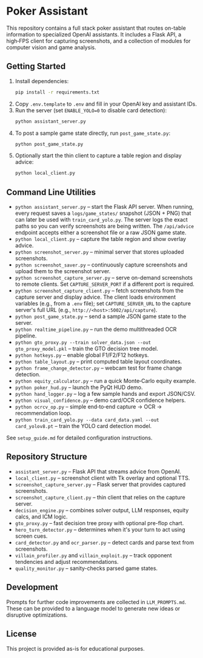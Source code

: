 # Poker Assistant

This repository contains a full stack poker assistant that routes on-table information to specialized OpenAI assistants. It includes a Flask API, a high‑FPS client for capturing screenshots, and a collection of modules for computer vision and game analysis.

## Getting Started

1. Install dependencies:
   ```bash
   pip install -r requirements.txt
   ```
2. Copy `.env.template` to `.env` and fill in your OpenAI key and assistant IDs.
3. Run the server (set `ENABLE_YOLO=0` to disable card detection):
   ```bash
   python assistant_server.py
   ```
4. To post a sample game state directly, run `post_game_state.py`:
   ```bash
   python post_game_state.py
   ```
5. Optionally start the thin client to capture a table region and display advice:
   ```bash
   python local_client.py
   ```

## Command Line Utilities

- `python assistant_server.py` – start the Flask API server. When running,
  every request saves a `logs/game_states/` snapshot (JSON + PNG) that can later
  be used with `train_card_yolo.py`. The server logs the exact paths so you can
  verify screenshots are being written. The `/api/advice` endpoint accepts
  either a screenshot file or a raw JSON game state.
- `python local_client.py` – capture the table region and show overlay advice.
- `python screenshot_server.py` – minimal server that stores uploaded screenshots.
- `python screenshot_saver.py` – continuously capture screenshots and upload them to the screenshot server.
- `python screenshot_capture_server.py` – serve on-demand screenshots to remote clients. Set `CAPTURE_SERVER_PORT` if a different port is required.
- `python screenshot_capture_client.py` – fetch screenshots from the capture server and display advice.
  The client loads environment variables (e.g., from a `.env` file); set `CAPTURE_SERVER_URL` to the capture server's full URL (e.g., `http://<host>:5002/api/capture`).
- `python post_game_state.py` – send a sample JSON game state to the server.
- `python realtime_pipeline.py` – run the demo multithreaded OCR pipeline.
- `python gto_proxy.py --train solver_data.json --out gto_proxy_model.pkl` – train the GTO decision tree model.
- `python hotkeys.py` – enable global F1/F2/F12 hotkeys.
- `python table_layout.py` – print computed table layout coordinates.
- `python frame_change_detector.py` – webcam test for frame change detection.
- `python equity_calculator.py` – run a quick Monte‑Carlo equity example.
- `python poker_hud.py` – launch the PyQt HUD demo.
- `python hand_logger.py` – log a few sample hands and export JSON/CSV.
- `python visual_confidence.py` – demo card/OCR confidence helpers.
- `python ocrcv_op.py` – simple end‑to‑end capture → OCR → recommendation loop.
- `python train_card_yolo.py --data card_data.yaml --out card_yolov8.pt` – train the YOLO card detection model.

See `setup_guide.md` for detailed configuration instructions.

## Repository Structure

- `assistant_server.py` – Flask API that streams advice from OpenAI.
- `local_client.py` – screenshot client with Tk overlay and optional TTS.
- `screenshot_capture_server.py` – Flask server that provides captured screenshots.
- `screenshot_capture_client.py` – thin client that relies on the capture server.
- `decision_engine.py` – combines solver output, LLM responses, equity calcs, and ICM logic.
- `gto_proxy.py` – fast decision tree proxy with optional pre-flop chart.
- `hero_turn_detector.py` – determines when it's your turn to act using screen cues.
- `card_detector.py` and `ocr_parser.py` – detect cards and parse text from screenshots.
- `villain_profiler.py` and `villain_exploit.py` – track opponent tendencies and adjust recommendations.
- `quality_monitor.py` – sanity-checks parsed game states.

## Development

Prompts for further code improvements are collected in `LLM_PROMPTS.md`. These can be provided to a language model to generate new ideas or disruptive optimizations.

## License

This project is provided as-is for educational purposes.
